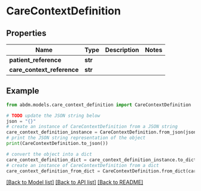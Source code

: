 # CareContextDefinition


## Properties

Name | Type | Description | Notes
------------ | ------------- | ------------- | -------------
**patient_reference** | **str** |  | 
**care_context_reference** | **str** |  | 

## Example

```python
from abdm.models.care_context_definition import CareContextDefinition

# TODO update the JSON string below
json = "{}"
# create an instance of CareContextDefinition from a JSON string
care_context_definition_instance = CareContextDefinition.from_json(json)
# print the JSON string representation of the object
print(CareContextDefinition.to_json())

# convert the object into a dict
care_context_definition_dict = care_context_definition_instance.to_dict()
# create an instance of CareContextDefinition from a dict
care_context_definition_from_dict = CareContextDefinition.from_dict(care_context_definition_dict)
```
[[Back to Model list]](../README.md#documentation-for-models) [[Back to API list]](../README.md#documentation-for-api-endpoints) [[Back to README]](../README.md)


